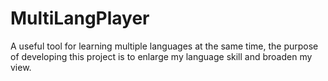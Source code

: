 # MultiLangPlayer
A useful tool for learning multiple languages at the same time, the purpose of developing this project is to enlarge my language skill and broaden my view.
